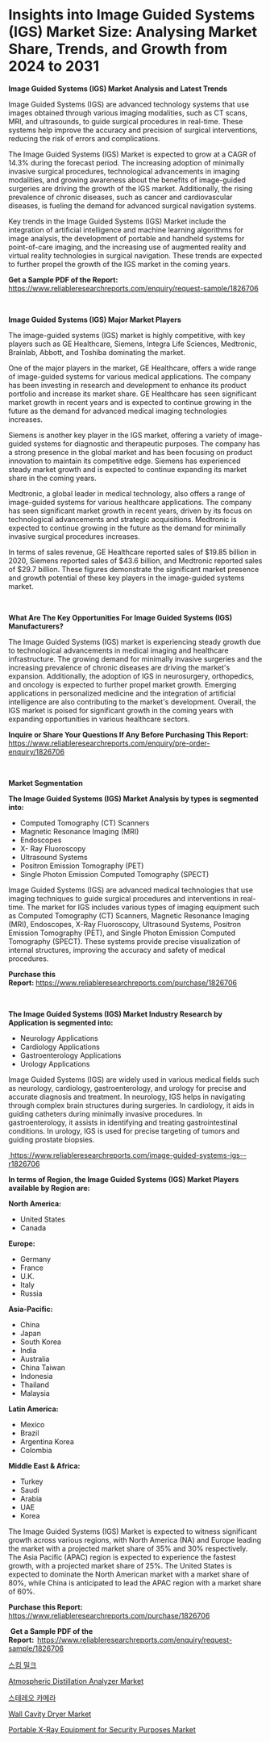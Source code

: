 <p><h1>Insights into Image Guided Systems (IGS) Market Size: Analysing Market Share, Trends, and Growth from 2024 to 2031</h1></p><p><strong>Image Guided Systems (IGS) Market Analysis and Latest Trends</strong></p>
<p><p>Image Guided Systems (IGS) are advanced technology systems that use images obtained through various imaging modalities, such as CT scans, MRI, and ultrasounds, to guide surgical procedures in real-time. These systems help improve the accuracy and precision of surgical interventions, reducing the risk of errors and complications.</p><p>The Image Guided Systems (IGS) Market is expected to grow at a CAGR of 14.3% during the forecast period. The increasing adoption of minimally invasive surgical procedures, technological advancements in imaging modalities, and growing awareness about the benefits of image-guided surgeries are driving the growth of the IGS market. Additionally, the rising prevalence of chronic diseases, such as cancer and cardiovascular diseases, is fueling the demand for advanced surgical navigation systems.</p><p>Key trends in the Image Guided Systems (IGS) Market include the integration of artificial intelligence and machine learning algorithms for image analysis, the development of portable and handheld systems for point-of-care imaging, and the increasing use of augmented reality and virtual reality technologies in surgical navigation. These trends are expected to further propel the growth of the IGS market in the coming years.</p></p>
<p><strong>Get a Sample PDF of the Report:&nbsp;</strong> <a href="https://www.reliableresearchreports.com/enquiry/request-sample/1826706">https://www.reliableresearchreports.com/enquiry/request-sample/1826706</a></p>
<p>&nbsp;</p>
<p><strong>Image Guided Systems (IGS) Major Market Players</strong></p>
<p><p>The image-guided systems (IGS) market is highly competitive, with key players such as GE Healthcare, Siemens, Integra Life Sciences, Medtronic, Brainlab, Abbott, and Toshiba dominating the market. </p><p>One of the major players in the market, GE Healthcare, offers a wide range of image-guided systems for various medical applications. The company has been investing in research and development to enhance its product portfolio and increase its market share. GE Healthcare has seen significant market growth in recent years and is expected to continue growing in the future as the demand for advanced medical imaging technologies increases.</p><p>Siemens is another key player in the IGS market, offering a variety of image-guided systems for diagnostic and therapeutic purposes. The company has a strong presence in the global market and has been focusing on product innovation to maintain its competitive edge. Siemens has experienced steady market growth and is expected to continue expanding its market share in the coming years.</p><p>Medtronic, a global leader in medical technology, also offers a range of image-guided systems for various healthcare applications. The company has seen significant market growth in recent years, driven by its focus on technological advancements and strategic acquisitions. Medtronic is expected to continue growing in the future as the demand for minimally invasive surgical procedures increases.</p><p>In terms of sales revenue, GE Healthcare reported sales of $19.85 billion in 2020, Siemens reported sales of $43.6 billion, and Medtronic reported sales of $29.7 billion. These figures demonstrate the significant market presence and growth potential of these key players in the image-guided systems market.</p></p>
<p>&nbsp;</p>
<p><strong>What Are The Key Opportunities For Image Guided Systems (IGS) Manufacturers?</strong></p>
<p><p>The Image Guided Systems (IGS) market is experiencing steady growth due to technological advancements in medical imaging and healthcare infrastructure. The growing demand for minimally invasive surgeries and the increasing prevalence of chronic diseases are driving the market's expansion. Additionally, the adoption of IGS in neurosurgery, orthopedics, and oncology is expected to further propel market growth. Emerging applications in personalized medicine and the integration of artificial intelligence are also contributing to the market's development. Overall, the IGS market is poised for significant growth in the coming years with expanding opportunities in various healthcare sectors.</p></p>
<p><strong>Inquire or Share Your Questions If Any Before Purchasing This Report:</strong> <a href="https://www.reliableresearchreports.com/enquiry/pre-order-enquiry/1826706">https://www.reliableresearchreports.com/enquiry/pre-order-enquiry/1826706</a></p>
<p>&nbsp;</p>
<p><strong>Market Segmentation</strong></p>
<p><strong>The Image Guided Systems (IGS) Market Analysis by types is segmented into:</strong></p>
<p><ul><li>Computed Tomography (CT) Scanners</li><li>Magnetic Resonance Imaging (MRI)</li><li>Endoscopes</li><li>X- Ray Fluoroscopy</li><li>Ultrasound Systems</li><li>Positron Emission Tomography (PET)</li><li>Single Photon Emission Computed Tomography (SPECT)</li></ul></p>
<p><p>Image Guided Systems (IGS) are advanced medical technologies that use imaging techniques to guide surgical procedures and interventions in real-time. The market for IGS includes various types of imaging equipment such as Computed Tomography (CT) Scanners, Magnetic Resonance Imaging (MRI), Endoscopes, X-Ray Fluoroscopy, Ultrasound Systems, Positron Emission Tomography (PET), and Single Photon Emission Computed Tomography (SPECT). These systems provide precise visualization of internal structures, improving the accuracy and safety of medical procedures.</p></p>
<p><strong>Purchase this Report:&nbsp;</strong><a href="https://www.reliableresearchreports.com/purchase/1826706">https://www.reliableresearchreports.com/purchase/1826706</a></p>
<p>&nbsp;</p>
<p><strong>The Image Guided Systems (IGS) Market Industry Research by Application is segmented into:</strong></p>
<p><ul><li>Neurology Applications</li><li>Cardiology Applications</li><li>Gastroenterology Applications</li><li>Urology Applications</li></ul></p>
<p><p>Image Guided Systems (IGS) are widely used in various medical fields such as neurology, cardiology, gastroenterology, and urology for precise and accurate diagnosis and treatment. In neurology, IGS helps in navigating through complex brain structures during surgeries. In cardiology, it aids in guiding catheters during minimally invasive procedures. In gastroenterology, it assists in identifying and treating gastrointestinal conditions. In urology, IGS is used for precise targeting of tumors and guiding prostate biopsies.</p></p>
<p><a href="https://www.reliableresearchreports.com/image-guided-systems-igs--r1826706">&nbsp;https://www.reliableresearchreports.com/image-guided-systems-igs--r1826706</a></p>
<p><strong>In terms of Region, the Image Guided Systems (IGS) Market Players available by Region are:</strong></p>
<p>
    <p> <strong> North America: </strong>
        <ul>
            <li>United States</li>
            <li>Canada</li>
        </ul>
        </p> 
    <p> <strong> Europe: </strong>
        <ul>
            <li>Germany</li>
            <li>France</li>
            <li>U.K.</li>
            <li>Italy</li>
            <li>Russia</li>
        </ul>
        </p> 
    <p> <strong> Asia-Pacific: </strong>
        <ul>
            <li>China</li>
            <li>Japan</li>
            <li>South Korea</li>
            <li>India</li>
            <li>Australia</li>
            <li>China Taiwan</li>
            <li>Indonesia</li>
            <li>Thailand</li>
            <li>Malaysia</li>
        </ul>
        </p> 
    <p> <strong> Latin America: </strong>
        <ul>
            <li>Mexico</li>
            <li>Brazil</li>
            <li>Argentina Korea</li>
            <li>Colombia</li>
        </ul>
        </p> 
    <p> <strong> Middle East & Africa: </strong>
        <ul>
            <li>Turkey</li>
            <li>Saudi</li>
            <li>Arabia</li>
            <li>UAE</li>
            <li>Korea</li>
        </ul>
    </p>
    </p>
<p><p>The Image Guided Systems (IGS) Market is expected to witness significant growth across various regions, with North America (NA) and Europe leading the market with a projected market share of 35% and 30% respectively. The Asia Pacific (APAC) region is expected to experience the fastest growth, with a projected market share of 25%. The United States is expected to dominate the North American market with a market share of 80%, while China is anticipated to lead the APAC region with a market share of 60%.</p></p>
<p><strong>Purchase this Report: </strong><a href="https://www.reliableresearchreports.com/purchase/1826706">https://www.reliableresearchreports.com/purchase/1826706</a></p>
<p>&nbsp;<strong>Get a Sample PDF of the Report:&nbsp;&nbsp;</strong><a href="https://www.reliableresearchreports.com/enquiry/request-sample/1826706">https://www.reliableresearchreports.com/enquiry/request-sample/1826706</a></p>
<p><strong></strong></p>
<p><p><a href="https://github.com/Penelolack456456/Market-Research-Report-List-1/blob/main/298417647059.md">스킴 밀크</a></p><p><a href="https://www.linkedin.com/pulse/atmospheric-distillation-analyzer-market-trends-forecast-competitive-ctokf?trackingId=w6IWthGVSbIIfHRX9102Vg%3D%3D">Atmospheric Distillation Analyzer Market</a></p><p><a href="https://github.com/darrellockm3ytan895656/Market-Research-Report-List-1/blob/main/995456147060.md">스테레오 카메라</a></p><p><a href="https://www.linkedin.com/pulse/wall-cavity-dryer-market-insights-cagr-trends-growth-strategies-ssjif?trackingId=EQ%2B2%2FB4xwrs5kWnKnTMyEw%3D%3D">Wall Cavity Dryer Market</a></p><p><a href="https://view.publitas.com/reportprime-1/portable-x-ray-equipment-for-security-purposes-market-size-and-market-trends-complete-industry-overview-2024-to-2031/">Portable X-Ray Equipment for Security Purposes Market</a></p></p>
